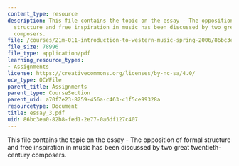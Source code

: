 ```yaml
---
content_type: resource
description: This file contains the topic on the essay - The opposition of formal
  structure and free inspiration in music has been discussed by two great twentieth-century
  composers.
file: /courses/21m-011-introduction-to-western-music-spring-2006/86bc3ea082b8fed12e770a6df127c407_essay_3.pdf
file_size: 78996
file_type: application/pdf
learning_resource_types:
- Assignments
license: https://creativecommons.org/licenses/by-nc-sa/4.0/
ocw_type: OCWFile
parent_title: Assignments
parent_type: CourseSection
parent_uid: a70f7e23-8259-456a-c463-c1f5ce99328a
resourcetype: Document
title: essay_3.pdf
uid: 86bc3ea0-82b8-fed1-2e77-0a6df127c407
---
```

This file contains the topic on the essay - The opposition of formal structure and free inspiration in music has been discussed by two great twentieth-century composers.